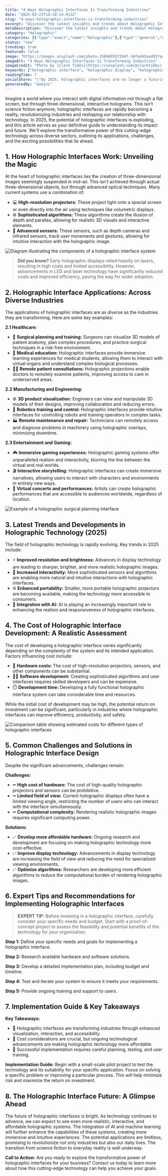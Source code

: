 ```yaml
---
title: "4 Ways Holographic Interfaces Is Transforming Industries"
date: "2025-03-23T14:18:14.913Z"
slug: "4-ways-holographic-interfaces-is-transforming-industries"
excerpt: "Discover the latest insights and trends about Holographic Interfaces. This comprehensive guide covers everything you need to know about Holographic Interfaces in 2025."
metaDescription: "Discover the latest insights and trends about Holographic Interfaces. This comprehensive guide covers everything you need to know about Holographic Interfa..."
category: "Holographic"
categories: [{"type":"exact","name":"Holographic"},{"type":"general","name":"Computer Science"},{"type":"medium","name":"Human-Computer Interaction"},{"type":"specific","name":"3D User Interfaces"},{"type":"niche","name":"Depth Sensing"}]
status: "new"
trending: true
featured: false
image: "https://images.unsplash.com/photo-1504805572947-34fad45aed93?q=85&w=1200&fit=max&fm=webp&auto=compress"
imageAlt: "4 Ways Holographic Interfaces Is Transforming Industries"
imageCredit: "Photo by [Clark Tibbs](https://unsplash.com/@clarktibbs) on Unsplash"
keywords: ["holographic interface", "holographic display", "holographic technology", "holographic user interface design", "buy holographic projector", "holographic interface future", "best holographic projector for home", "holographic interface applications", "how holographic interfaces work", "cost of holographic interface development"]
readingTime: 7
socialShare: "\"By 2025, holographic interfaces are no longer a futuristic fantasy, but a tangible reality reshaping how we interact with technology across numerous sectors. Get ready for a truly immersive future!\""
generatedBy: "Gemini"
---
```




Imagine a world where you interact with digital information not through a flat screen, but through three-dimensional, interactive holograms.  This isn't science fiction anymore; holographic interfaces are rapidly becoming a reality, revolutionizing industries and reshaping our relationship with technology.  In 2025, the potential of holographic interfaces is exploding, and this article serves as your definitive guide to understanding its impact and future.  We'll explore the transformative power of this cutting-edge technology across diverse sectors, outlining its applications, challenges, and the exciting possibilities that lie ahead.

## 1. How Holographic Interfaces Work:  Unveiling the Magic

At the heart of holographic interfaces lies the creation of three-dimensional images seemingly suspended in mid-air.  This isn't achieved through actual three-dimensional objects, but through advanced optical techniques.  Many current systems use a combination of:

* 💻 **High-resolution projectors:** These project light onto a special screen or even directly into the air using techniques like volumetric displays.
* ⚙️ **Sophisticated algorithms:**  These algorithms create the illusion of depth and parallax, allowing for realistic 3D visuals and interactive elements.
* 🫙 **Advanced sensors:**  These sensors, such as depth cameras and infrared sensors, track user movements and gestures, allowing for intuitive interaction with the holographic image.

![Diagram illustrating the components of a holographic interface system](https://images.unsplash.com/photo-1451187580459-43490279c0fa?q=85&w=1200&fit=max&fm=webp&auto=compress)

> **Did you know?**  Early holographic displays relied heavily on lasers, resulting in high costs and limited accessibility.  However, advancements in LED and laser technology have significantly reduced costs and improved efficiency, paving the way for wider adoption.

## 2.  Holographic Interface Applications: Across Diverse Industries

The applications of holographic interfaces are as diverse as the industries they are transforming.  Here are some key examples:

**2.1 Healthcare:**

* 🏥 **Surgical planning and training:** Surgeons can visualize 3D models of patient anatomy, plan complex procedures, and practice surgical techniques in a risk-free environment.
* 💊 **Medical education:**  Holographic interfaces provide immersive learning experiences for medical students, allowing them to interact with virtual organs and understand complex biological processes.
* 🧑‍⚕️ **Remote patient consultations:** Holographic projections enable doctors to remotely examine patients, improving access to care in underserved areas.

**2.2 Manufacturing and Engineering:**

* ⚙️ **3D product visualization:**  Engineers can view and manipulate 3D models of their designs, improving collaboration and reducing errors.
* 🤖 **Robotics training and control:** Holographic interfaces provide intuitive interfaces for controlling robots and training operators in complex tasks.
* 🏭 **Remote maintenance and repair:** Technicians can remotely access and diagnose problems in machinery using holographic overlays, minimizing downtime.

**2.3 Entertainment and Gaming:**

* 🎮 **Immersive gaming experiences:** Holographic gaming systems offer unparalleled realism and interactivity, blurring the line between the virtual and real worlds.
* 🎬 **Interactive storytelling:**  Holographic interfaces can create immersive narratives, allowing users to interact with characters and environments in entirely new ways.
* 🎼 **Virtual concerts and performances:** Artists can create holographic performances that are accessible to audiences worldwide, regardless of location.

![Example of a holographic surgical planning interface](https://images.unsplash.com/photo-1484417894907-623942c8ee29?q=85&w=1200&fit=max&fm=webp&auto=compress)

## 3.  Latest Trends and Developments in Holographic Technology (2025)

The field of holographic technology is rapidly evolving.  Key trends in 2025 include:

* ⚡ **Improved resolution and brightness:**  Advances in display technology are leading to sharper, brighter, and more realistic holographic images.
* 🔑 **Increased interactivity:**  More sophisticated sensors and algorithms are enabling more natural and intuitive interactions with holographic interfaces.
* 🌐 **Enhanced portability:**  Smaller, more portable holographic projectors are becoming available, making the technology more accessible to consumers.
* 🧠 **Integration with AI:**  AI is playing an increasingly important role in enhancing the realism and responsiveness of holographic interfaces.

## 4.  The Cost of Holographic Interface Development:  A Realistic Assessment

The cost of developing a holographic interface varies significantly depending on the complexity of the system and its intended application.  Factors influencing cost include:

* 💸 **Hardware costs:**  The cost of high-resolution projectors, sensors, and other components can be substantial.
* 👨‍💻 **Software development:**  Creating sophisticated algorithms and user interfaces requires skilled developers and can be expensive.
* ⏱️ **Development time:**  Developing a fully functional holographic interface system can take considerable time and resources.

While the initial cost of development may be high, the potential return on investment can be significant, particularly in industries where holographic interfaces can improve efficiency, productivity, and safety.

![Comparison table showing estimated costs for different types of holographic interfaces](https://images.unsplash.com/photo-1517976487492-5750f3195933?q=85&w=1200&fit=max&fm=webp&auto=compress)

## 5. Common Challenges and Solutions in Holographic Interface Design

Despite the significant advancements, challenges remain:

**Challenges:**

* ➖ **High cost of hardware:**  The cost of high-quality holographic projectors and sensors can be prohibitive.
* ➖ **Limited field of view:**  Current holographic displays often have a limited viewing angle, restricting the number of users who can interact with the interface simultaneously.
* ➖ **Computational complexity:**  Rendering realistic holographic images requires significant computing power.

**Solutions:**

* ✅ **Develop more affordable hardware:**  Ongoing research and development are focusing on making holographic technology more cost-effective.
* ✅ **Improve display technology:**  Advancements in display technology are increasing the field of view and reducing the need for specialized viewing environments.
* ✅ **Optimize algorithms:**  Researchers are developing more efficient algorithms to reduce the computational burden of rendering holographic images.

## 6. Expert Tips and Recommendations for Implementing Holographic Interfaces

> **EXPERT TIP:**  Before investing in a holographic interface, carefully consider your specific needs and budget.  Start with a proof-of-concept project to assess the feasibility and potential benefits of the technology for your organization.

**Step 1:**  Define your specific needs and goals for implementing a holographic interface.

**Step 2:**  Research available hardware and software solutions.

**Step 3:**  Develop a detailed implementation plan, including budget and timeline.

**Step 4:**  Test and iterate your system to ensure it meets your requirements.

**Step 5:**  Provide ongoing training and support to users.

## 7.  Implementation Guide & Key Takeaways

**Key Takeaways:**

* 🔑 Holographic interfaces are transforming industries through enhanced visualization, interaction, and accessibility.
* 🔑  Cost considerations are crucial, but ongoing technological advancements are making holographic technology more affordable.
* 🔑 Successful implementation requires careful planning, testing, and user training.



**Implementation Guide:** Begin with a small-scale pilot project to test the technology and its suitability for your specific application.  Focus on solving a specific problem or improving a particular process. This will help minimize risk and maximize the return on investment.

## 8.  The Holographic Interface Future: A Glimpse Ahead

The future of holographic interfaces is bright. As technology continues to advance, we can expect to see even more realistic, interactive, and affordable holographic systems.  The integration of AI and machine learning will further enhance the capabilities of these systems, creating more immersive and intuitive experiences.  The potential applications are limitless, promising to revolutionize not only industries but also our daily lives.  The transition from science fiction to everyday reality is well underway.

**Call to Action:**  Are you ready to explore the transformative power of holographic interfaces for your business?  Contact us today to learn more about how this cutting-edge technology can help you achieve your goals.

